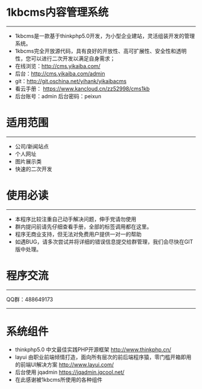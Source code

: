 # 1kbcms内容管理系统
* * * * *
* 1kbcms是一款基于thinkphp5.0开发，为小型企业建站，灵活组装开发的管理系统。
* 1kbcms完全开放源代码，具有良好的开放性、高可扩展性、安全性和透明性，您可以进行二次开发以满足自身需求；
* 在线浏览：http://cms.yikaiba.com/
* 后台：http://cms.yikaiba.com/admin
* git：http://git.oschina.net/yihank/yikaibacms
* 看云手册： https://www.kancloud.cn/zz52998/cms1kb
* 后台账号：admin 后台密码：peixun

# 适用范围
* * * * *
* 公司/新闻站点
* 个人网址
* 图片展示类
* 快速的二次开发

# 使用必读
* * * * *
* 本程序比较注重自己动手解决问题，伸手党请勿使用
* 群内提问前请先仔细查看手册，全部的标签调用都在这里。
* 程序无商业支持，但无法对免费用户提供一对一的帮助
* 如遇BUG，请多次尝试并将详细的错误信息提交给群管理，我们会尽快在GIT版中处理。

# 程序交流
* * * * *
QQ群：488649173
* * * * *
# 系统组件
* thinkphp5.0 中文最佳实践PHP开源框架 http://www.thinkphp.cn/
* layui 由职业前端倾情打造，面向所有层次的前后端程序猿，零门槛开箱即用的前端UI解决方案 http://www.layui.com/
* 后台使用  jqadmin  https://jqadmin.jqcool.net/
* 在此感谢被1kbcms所使用的各种组件